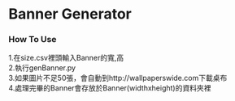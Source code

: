 # Banner Generator  #
 
### How To Use

1.在size.csv裡頭輸入Banner的寬,高  
2.執行genBanner.py  
3.如果圖片不足50張，會自動到http://wallpaperswide.com下載桌布  
4.處理完畢的Banner會存放於Banner(widthxheight)的資料夾裡  